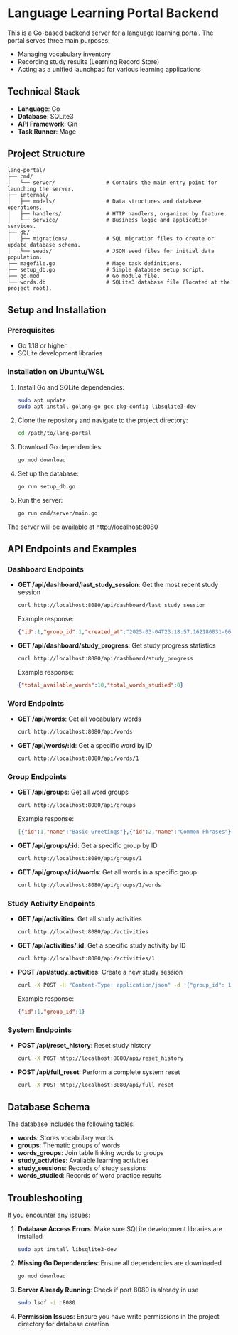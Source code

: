 # Language Learning Portal Backend

This is a Go-based backend server for a language learning portal. The portal serves three main purposes:
- Managing vocabulary inventory
- Recording study results (Learning Record Store)
- Acting as a unified launchpad for various learning applications

## Technical Stack

- **Language**: Go
- **Database**: SQLite3
- **API Framework**: Gin
- **Task Runner**: Mage

## Project Structure

```
lang-portal/
├── cmd/
│   └── server/                # Contains the main entry point for launching the server.
├── internal/
│   ├── models/                # Data structures and database operations.
│   ├── handlers/              # HTTP handlers, organized by feature.
│   └── service/               # Business logic and application services.
├── db/
│   ├── migrations/            # SQL migration files to create or update database schema.
│   └── seeds/                 # JSON seed files for initial data population.
├── magefile.go                # Mage task definitions.
├── setup_db.go                # Simple database setup script.
├── go.mod                     # Go module file.
└── words.db                   # SQLite3 database file (located at the project root).
```

## Setup and Installation

### Prerequisites

- Go 1.18 or higher
- SQLite development libraries

### Installation on Ubuntu/WSL

1. Install Go and SQLite dependencies:
   ```bash
   sudo apt update
   sudo apt install golang-go gcc pkg-config libsqlite3-dev
   ```

2. Clone the repository and navigate to the project directory:
   ```bash
   cd /path/to/lang-portal
   ```

3. Download Go dependencies:
   ```bash
   go mod download
   ```

4. Set up the database:
   ```bash
   go run setup_db.go
   ```

5. Run the server:
   ```bash
   go run cmd/server/main.go
   ```

The server will be available at http://localhost:8080

## API Endpoints and Examples

### Dashboard Endpoints

- **GET /api/dashboard/last_study_session**: Get the most recent study session
  ```bash
  curl http://localhost:8080/api/dashboard/last_study_session
  ```
  Example response:
  ```json
  {"id":1,"group_id":1,"created_at":"2025-03-04T23:18:57.162180031-06:00","study_activity_id":1,"group_name":"Basic Greetings"}
  ```

- **GET /api/dashboard/study_progress**: Get study progress statistics
  ```bash
  curl http://localhost:8080/api/dashboard/study_progress
  ```
  Example response:
  ```json
  {"total_available_words":10,"total_words_studied":0}
  ```

### Word Endpoints

- **GET /api/words**: Get all vocabulary words
  ```bash
  curl http://localhost:8080/api/words
  ```
  
- **GET /api/words/:id**: Get a specific word by ID
  ```bash
  curl http://localhost:8080/api/words/1
  ```

### Group Endpoints

- **GET /api/groups**: Get all word groups
  ```bash
  curl http://localhost:8080/api/groups
  ```
  Example response:
  ```json
  [{"id":1,"name":"Basic Greetings"},{"id":2,"name":"Common Phrases"},{"id":3,"name":"Daily Conversations"}]
  ```
  
- **GET /api/groups/:id**: Get a specific group by ID
  ```bash
  curl http://localhost:8080/api/groups/1
  ```
  
- **GET /api/groups/:id/words**: Get all words in a specific group
  ```bash
  curl http://localhost:8080/api/groups/1/words
  ```

### Study Activity Endpoints

- **GET /api/activities**: Get all study activities
  ```bash
  curl http://localhost:8080/api/activities
  ```
  
- **GET /api/activities/:id**: Get a specific study activity by ID
  ```bash
  curl http://localhost:8080/api/activities/1
  ```
  
- **POST /api/study_activities**: Create a new study session
  ```bash
  curl -X POST -H "Content-Type: application/json" -d '{"group_id": 1, "study_activity_id": 1}' http://localhost:8080/api/study_activities
  ```
  Example response:
  ```json
  {"id":1,"group_id":1}
  ```

### System Endpoints

- **POST /api/reset_history**: Reset study history
  ```bash
  curl -X POST http://localhost:8080/api/reset_history
  ```
  
- **POST /api/full_reset**: Perform a complete system reset
  ```bash
  curl -X POST http://localhost:8080/api/full_reset
  ```

## Database Schema

The database includes the following tables:

- **words**: Stores vocabulary words
- **groups**: Thematic groups of words
- **words_groups**: Join table linking words to groups
- **study_activities**: Available learning activities
- **study_sessions**: Records of study sessions
- **words_studied**: Records of word practice results

## Troubleshooting

If you encounter any issues:

1. **Database Access Errors**: Make sure SQLite development libraries are installed
   ```bash
   sudo apt install libsqlite3-dev
   ```

2. **Missing Go Dependencies**: Ensure all dependencies are downloaded
   ```bash
   go mod download
   ```

3. **Server Already Running**: Check if port 8080 is already in use
   ```bash
   sudo lsof -i :8080
   ```

4. **Permission Issues**: Ensure you have write permissions in the project directory for database creation